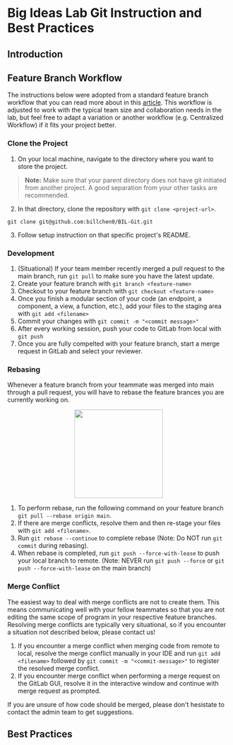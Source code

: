 # Big Ideas Lab Git Instruction and Best Practices

## Introduction

## Feature Branch Workflow

The instructions below were adopted from a standard feature branch workflow that you can read more about in this [article](https://www.atlassian.com/git/tutorials/comparing-workflows/feature-branch-workflow). This workflow is adjusted to work with the typical team size and collaboration needs in the lab, but feel free to adapt a variation or another workflow (e.g. Centralized Workflow) if it fits your project better. 

### Clone the Project

1. On your local machine, navigate to the directory where you want to store the project. 
> **Note:** Make sure that your parent directory does not have git initiated from another project. A good separation from your other tasks are recommended.
2. In that directory, clone the repository with `git clone <project-url>`.
```
git clone git@github.com:billchen0/BIL-Git.git
```
3. Follow setup instruction on that specific project's README.

### Development
1. (Situational) If your team member recently merged a pull request to the main branch, run `git pull` to make sure you have the latest update.
2. Create your feature branch with `git branch <feature-name>` 
3. Checkout to your feature branch with `git checkout <feature-name>`
4. Once you finish a modular section of your code (an endpoint, a component, a view, a function, etc.), add your files to the staging area with `git add <filename>`
5. Commit your changes with `git commit -m "<commit message>"`
6. After every working session, push your code to GitLab from local with `git push`
7. Once you are fully compelted with your feature branch, start a merge request in GitLab and select your reviewer. 

### Rebasing
Whenever a feature branch from your teammate was merged into main through a pull request, you will have to rebase the feature brances you are currently working on. 

<p align="center">
<img src="https://www.blog.duomly.com/wp-content/uploads/2020/05/Rebase.png" width="200px"></img>
</p>

1. To perform rebase, run the following command on your feature branch `git pull --rebase origin main`.
2. If there are merge conflicts, resolve them and then re-stage your files with `git add <filename>`.
3. Run `git rebase --continue` to complete rebase (Note: Do NOT run `git commit` during rebasing).
4. When rebase is completed, run `git push --force-with-lease` to push your local branch to remote. (Note: NEVER run `git push --force` or `git push --force-with-lease` on the main branch)

### Merge Conflict

The easiest way to deal with merge conflicts are not to create them. This means communicating well with your fellow teammates so that you are not editing the same scope of program in your respective feature branches. Resolving merge conflicts are typically very situational, so if you encounter a situation not described below, please contact us!

1. If you encounter a merge conflict when merging code from remote to local, resolve the merge conflict manually in your IDE and run `git add <filename>` followed by `git commit -m "<commit-message>"` to register the resolved merge conflict. 
2. If you encounter merge conflict when performing a merge request on the GitLab GUI, resolve it in the interactive window and continue with merge request as prompted. 

If you are unsure of how code should be merged, please don't hesistate to contact the admin team to get suggestions. 

## Best Practices
